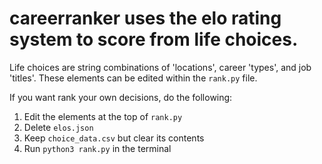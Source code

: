 # careerranker uses the elo rating system to score from life choices.

Life choices are string combinations of 'locations', career 'types', and job 'titles'. These elements can be edited within the ```rank.py``` file.

If you want rank your own decisions, do the following:
1. Edit the elements at the top of ```rank.py```
2. Delete ```elos.json```
3. Keep ```choice_data.csv``` but clear its contents
4. Run ```python3 rank.py``` in the terminal
